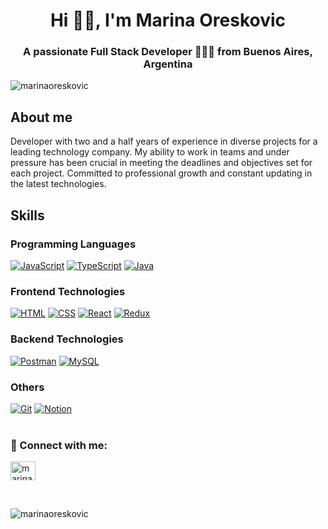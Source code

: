 
<h1 align="center">Hi 👋🏻, I'm Marina Oreskovic</h1>
<h3 align="center">A passionate Full Stack Developer 👩🏼‍💻 from Buenos Aires, Argentina</h3>

<p align="left"> <img src="https://komarev.com/ghpvc/?username=marinaoreskovic&label=Profile%20views&color=0e75b6&style=flat" alt="marinaoreskovic" /> </p>

<h2>About me</h2>
Developer with two and a half years of experience in diverse projects for a leading technology company. My ability to work in teams and under pressure has been crucial in meeting the deadlines and objectives set for each project. Committed to professional growth and constant updating in the latest technologies.

<h2 style="border-bottom: 0;">Skills</h2>
<h3>Programming Languages</h3>
<a href="#"><img alt="JavaScript" src="https://img.shields.io/badge/JavaScript-F7DF1E.svg?logo=javascript&logoColor=black"></a>
<a href="#"><img alt="TypeScript" src="https://img.shields.io/badge/TypeScript-007ACC.svg?logo=typescript&logoColor=white"></a>
<a href="#"><img alt="Java" src="https://custom-icon-badges.demolab.com/badge/Java-007396.svg?logo=java&logoColor=white"></a>
<h3>Frontend Technologies</h3>
<a href="#"><img alt="HTML" src="https://img.shields.io/badge/HTML-E34F26.svg?logo=html5&logoColor=white"></a>
<a href="#"><img alt="CSS" src="https://img.shields.io/badge/CSS-1572B6.svg?logo=css3&logoColor=white"></a>
<a href="#"><img alt="React" src="https://img.shields.io/badge/React-20232a.svg?logo=react&logoColor=%2361DAFB"></a>
<a href="#"><img alt="Redux" src="https://img.shields.io/badge/Redux-593d88.svg?logo=redux&logoColor=white"></a>
<a href="#"><img alt="" src=""></a>
<a href="#"><img alt="" src=""></a>
<h3>Backend Technologies</h3>
<a href="#"><img alt="Postman" src="https://img.shields.io/badge/Postman-FF6C37?logo=postman&logoColor=white"></a>
<a href="#"><img alt="MySQL" src="https://img.shields.io/badge/MySQL-00f.svg?logo=mysql&logoColor=white"></a>
<h3>Others</h3>
<a href="#"><img alt="Git" src="https://img.shields.io/badge/Git-F05033.svg?logo=git&logoColor=white"></a>
<a href="#"><img alt="Notion" src="https://img.shields.io/badge/Notion-010101.svg?logo=notion&logoColor=white"></a>
<br/>
<br/>

<h3 align="left">🤝 Connect with me:</h3>
<p align="left">
<a href="https://linkedin.com/in/marinaoreskovic" target="blank"><img align="center" src="https://raw.githubusercontent.com/rahuldkjain/github-profile-readme-generator/master/src/images/icons/Social/linked-in-alt.svg" alt="marinaoreskovic" height="30" width="40" /></a>
</p>
<br>
<p><img align="center" src="https://github-readme-stats.vercel.app/api/top-langs?username=marinaoreskovic&show_icons=true&locale=en&layout=compact" alt="marinaoreskovic" /></p>
